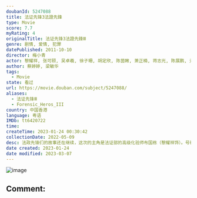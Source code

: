 ```yaml
---
doubanId: 5247088
title: 法证先锋3法證先鋒
type: Movie
score: 7.7
myRating: 4
originalTitle: 法证先锋3法證先鋒Ⅲ
genre: 剧情, 爱情, 犯罪
datePublished: 2011-10-10
director: 梅小青
actor: 黎耀祥, 张可颐, 吴卓羲, 徐子珊, 胡定欣, 陈茵媺, 萧正楠, 蒋志光, 陈展鹏, 元华, 苟芸慧, 袁嘉敏, 唐诗咏, 高海宁, 沈震轩, 骆应钧, 张国强, 沈卓盈, 胡枫, 郭少芸, 李国麟, 刘丹, 林秀怡, 李丽丽, 何傲儿, 罗乐林, 艾威, 陈荣峻, 高钧贤, 黄子恒, 韩马利, 古明华, 马菀迎, 乐瞳, 尹诗沛, 李天翔, 朱敏瀚, 周骢, 区霭玲, 马贯东, 何芷姗, 李美慧, 黄子雄, 麦嘉伦, 张韦怡, 鲁文杰, 陈佩思, 周家蔚, 杨证桦, 郑世豪, 梁证嘉, 张济平, 岑宝儿, 陈伟洪, 何伟业, 黄耀煌, 贺文杰, 李伟健, 杜港, 郑子诚, 何启南, 曹永廉, 张达伦, 郭锋, 祝文君, 钟志光, 吴香伦, 徐玟晴, 曾琬莎, 蒋家旻, 李成昌, 陈勉良, 沈可欣, 张颕康, 何俊轩, 邓永健, 陈志健, 杜大伟, 杨瑞麟, 张景淳
author: 蔡婷婷, 梁敏华
tags:
  - Movie
state: 看过
url: https://movie.douban.com/subject/5247088/
aliases:
  - 法证先锋Ⅲ
  - Forensic_Heros_III
country: 中国香港
language: 粤语
IMDb: tt6420722
time: 
createTime: 2023-01-24 00:30:42
collectionDate: 2022-05-09
desc: 法政先锋们的故事还在继续，这次的主角是法证部的高级化验师布国栋（黎耀祥饰）。号称“人肉百科全书”的国栋知识渊博，且一直不断学习，他与法医科高级医生钟学心（张可颐饰）既是事业上的伙伴，又是生活中的好...
date created: 2023-01-24
date modified: 2023-03-07
---
```


![image](p2393643624.jpg)

Comment:
---
